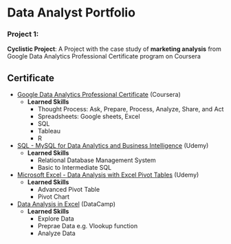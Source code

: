 # Data Analyst Portfolio


### Project 1:
__Cyclistic Project__: A Project with the case study of __marketing analysis__ from Google Data Analytics Professional Certificate program on Coursera

## Certificate
- [Google Data Analytics Professional Certificate](https://www.coursera.org/account/accomplishments/specialization/certificate/PQNNS3H3MK3Y) (Coursera)
   - __Learned Skills__
     - Thought Process: Ask, Prepare, Process, Analyze, Share, and Act 
     - Spreadsheets: Google sheets, Excel
     - SQL
     - Tableau
     - R
-  [SQL - MySQL for Data Analytics and Business Intelligence](https://www.udemy.com/certificate/UC-f0050a80-808b-4907-b2c0-540b469660ad/) (Udemy)
   - __Learned Skills__
     - Relational Database Management System
     - Basic to Intermediate SQL
- [Microsoft Excel - Data Analysis with Excel Pivot Tables](https://www.udemy.com/certificate/UC-104457a8-e66b-4933-861a-895c6a1a1238/) (Udemy)
   - __Learned Skills__
     - Advanced Pivot Table
     - Pivot Chart 
- [Data Analysis in Excel](https://www.datacamp.com/statement-of-accomplishment/course/ac2697619c9d4bccd4b853fef17a218cd8315bd4) (DataCamp)
   - __Learned Skills__
     - Explore Data
     - Preprae Data e.g. Vlookup function
     - Analyze Data
 
